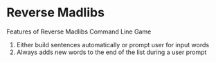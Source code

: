 # Reverse Madlibs #

Features of Reverse Madlibs Command Line Game
  1. Either build sentences automatically or prompt user for input words
  2. Always adds new words to the end of the list during a user prompt